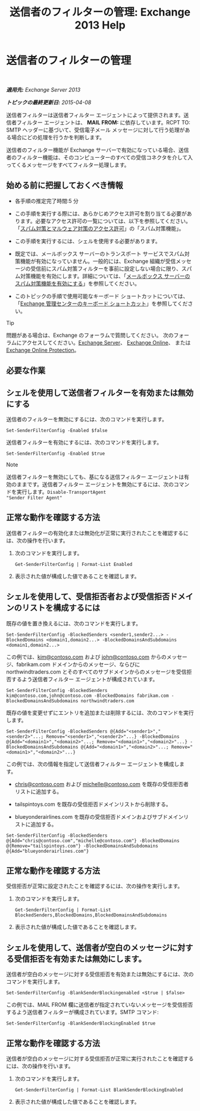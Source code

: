 ﻿---
title: '送信者のフィルターの管理: Exchange 2013 Help'
TOCTitle: 送信者のフィルターの管理
ms:assetid: a7f4b3e1-2970-45ad-911e-a9f46d880d3d
ms:mtpsurl: https://technet.microsoft.com/ja-jp/library/Bb124087(v=EXCHG.150)
ms:contentKeyID: 49896404
ms.date: 05/23/2018
mtps_version: v=EXCHG.150
ms.translationtype: MT
---

# 送信者のフィルターの管理

 

_**適用先:** Exchange Server 2013_

_**トピックの最終更新日:** 2015-04-08_

送信者フィルターは送信者フィルター エージェントによって提供されます。送信者フィルター エージェントは、 **MAIL FROM:** に依存しています。RCPT TO: SMTP ヘッダーに基づいて、受信電子メール メッセージに対して行う処理がある場合にどの処理を行うかを判断します。

送信者のフィルター機能が Exchange サーバーで有効になっている場合、送信者のフィルター機能は、そのコンピューターのすべての受信コネクタを介して入ってくるメッセージをすべてフィルター処理します。

## 始める前に把握しておくべき情報

  - 各手順の推定完了時間:5 分

  - この手順を実行する際には、あらかじめアクセス許可を割り当てる必要があります。必要なアクセス許可の一覧については、以下を参照してください。「[スパム対策とマルウェア対策のアクセス許可](anti-spam-and-anti-malware-permissions-exchange-2013-help.md)」の「スパム対策機能」。

  - この手順を実行するには、シェルを使用する必要があります。

  - 既定では、メールボックス サーバーのトランスポート サービスでスパム対策機能が有効になっていません。一般的には、Exchange 組織が受信メッセージの受信前にスパム対策フィルターを事前に設定しない場合に限り、スパム対策機能を有効にします。詳細については、「[メールボックス サーバーのスパム対策機能を有効にする](enable-anti-spam-functionality-on-mailbox-servers-exchange-2013-help.md)」を参照してください。

  - このトピックの手順で使用可能なキーボード ショートカットについては、「[Exchange 管理センターのキーボード ショートカット](keyboard-shortcuts-in-the-exchange-admin-center-exchange-online-protection-help.md)」を参照してください。


> [!TIP]
> 問題がある場合は、Exchange のフォーラムで質問してください。 次のフォーラムにアクセスしてください。<A href="https://go.microsoft.com/fwlink/p/?linkid=60612">Exchange Server</A>、 <A href="https://go.microsoft.com/fwlink/p/?linkid=267542">Exchange Online</A>、 または <A href="https://go.microsoft.com/fwlink/p/?linkid=285351">Exchange Online Protection</A>。



## 必要な作業

## シェルを使用して送信者フィルターを有効または無効にする

送信者のフィルターを無効にするには、次のコマンドを実行します。

    Set-SenderFilterConfig -Enabled $false

送信者フィルターを有効にするには、次のコマンドを実行します。

    Set-SenderFilterConfig -Enabled $true


> [!NOTE]
> 送信者フィルターを無効にしても、基になる送信フィルター エージェントは有効のままです。送信者フィルター エージェントを無効にするには、次のコマンドを実行します。<CODE>Disable-TransportAgent "Sender Filter Agent"</CODE>



## 正常な動作を確認する方法

送信者フィルターの有効化または無効化が正常に実行されたことを確認するには、次の操作を行います。

1.  次のコマンドを実行します。
    
        Get-SenderFilterConfig | Format-List Enabled

2.  表示された値が構成した値であることを確認します。

## シェルを使用して、受信拒否者および受信拒否ドメインのリストを構成するには

既存の値を置き換えるには、次のコマンドを実行します。

    Set-SenderFilterConfig -BlockedSenders <sender1,sender2...> -BlockedDomains <domain1,domain2...> -BlockedDomainsAndSubdomains <domain1,domain2...>

この例では、kim@contoso.com および john@contoso.com からのメッセージ、fabrikam.com ドメインからのメッセージ、ならびに northwindtraders.com とそのすべてのサブドメインからのメッセージを受信拒否するよう送信者フィルター エージェントが構成されています。

    Set-SenderFilterConfig -BlockedSenders kim@contoso.com,john@contoso.com -BlockedDomains fabrikam.com -BlockedDomainsAndSubdomains northwindtraders.com

既存の値を変更せずにエントリを追加または削除するには、次のコマンドを実行します。

    Set-SenderFilterConfig -BlockedSenders @{Add="<sender1>","<sender2>"...; Remove="<sender1>","<sender2>"...} -BlockedDomains @{Add="<domain1>","<domain2>"...; Remove="<domain1>","<domain2>"...} -BlockedDomainsAndSubdomains @{Add="<domain1>","<domain2>"...; Remove="<domain1>","<domain2>"...}

この例では、次の情報を指定して送信者フィルター エージェントを構成します。

  - chris@contoso.com および michelle@contoso.com を既存の受信拒否者リストに追加する。

  - tailspintoys.com を既存の受信拒否ドメインリストから削除する。

  - blueyonderairlines.com を既存の受信拒否ドメインおよびサブドメインリストに追加する。

<!-- end list -->

    Set-SenderFilterConfig -BlockedSenders @{Add="chris@contoso.com","michelle@contoso.com"} -BlockedDomains @{Remove="tailspintoys.com"} -BlockedDomainsAndSubdomains @{Add="blueyonderairlines.com"}

## 正常な動作を確認する方法

受信拒否が正常に設定されたことを確認するには、次の操作を実行します。

1.  次のコマンドを実行します。
    
        Get-SenderFilterConfig | Format-List BlockedSenders,BlockedDomains,BlockedDomainsAndSubdomains

2.  表示された値が構成した値であることを確認します。

## シェルを使用して、送信者が空白のメッセージに対する受信拒否を有効または無効にします。

送信者が空白のメッセージに対する受信拒否を有効または無効にするには、次のコマンドを実行します。

    Set-SenderFilterConfig -BlankSenderBlockingenabled <$true | $false>

この例では、MAIL FROM 欄に送信者が指定されていないメッセージを受信拒否するよう送信者フィルターが構成されています。SMTP コマンド:

    Set-SenderFilterConfig -BlankSenderBlockingEnabled $true

## 正常な動作を確認する方法

送信者が空白のメッセージに対する受信拒否が正常に実行されたことを確認するには、次の操作を行います。

1.  次のコマンドを実行します。
    
        Get-SenderFilterConfig | Format-List BlankSenderBlockingEnabled

2.  表示された値が構成した値であることを確認します。

